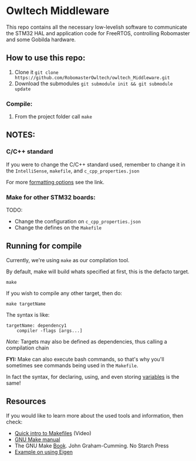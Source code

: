 # Owltech Middleware

This repo contains all the necessary low-levelish software to communicate the STM32 HAL and application code for FreeRTOS, controlling Robomaster and some Gobilda hardware. 

## How to use this repo:

1. Clone it `git clone https://github.com/RobomasterOwltech/owltech_Middleware.git`
1. Download the submodules `git submodule init && git submodule update`

### Compile:

1. From the project folder call `make`


## NOTES:

### C/C++ standard
If you were to change the C/C++ standard used, remember to change it in the `IntelliSense`, `makefile`, and `c_cpp_properties.json`

For more [formatting options](https://clang.llvm.org/docs/ClangFormatStyleOptions.html) see the link.
### Make for other STM32 boards:

TODO: 
* Change the configuration on `c_cpp_properties.json`
* Change the defines on the `Makefile`

## Running for compile

Currently, we're using `make` as our compilation tool. 

By default, make will build whats specified at first, this is the defacto target.

    make

If you wish to compile any other target, then do:

    make targetName

The syntax is like:

```
targetName: dependency1
    compiler -flags [args...]
```

*Note:* Targets may also be defined as dependencies, thus calling a compilation chain

**FYI:** Make can also execute bash commands, so that's why you'll sometimes see commands being used in the `Makefile`. 

In fact the syntax, for declaring, using, and even storing [variables](https://www.gnu.org/savannah-checkouts/gnu/make/manual/make.html#Reading) is the same!


## Resources

If you would like to learn more about the used tools and information, then check:

* [Quick intro to Makefiles](https://www.youtube.com/watch?v=aw9wHbFTnAQ) (Video)
* [GNU Make manual](https://www.gnu.org/savannah-checkouts/gnu/make/manual/make.html#Reading)
* The GNU Make [Book](https://learning.oreilly.com/library/view/the-gnu-make/9781457189883/). John Graham-Cumming. No Starch Press
* [Example on using Eigen](https://youtu.be/RgKreY1HK_8?si=aPSwUOyWYGdj3Nyl&t=284)